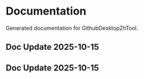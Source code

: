 # Documentation

Generated documentation for GithubDesktopZhTool.

## Doc Update 2025-10-15

## Doc Update 2025-10-15
